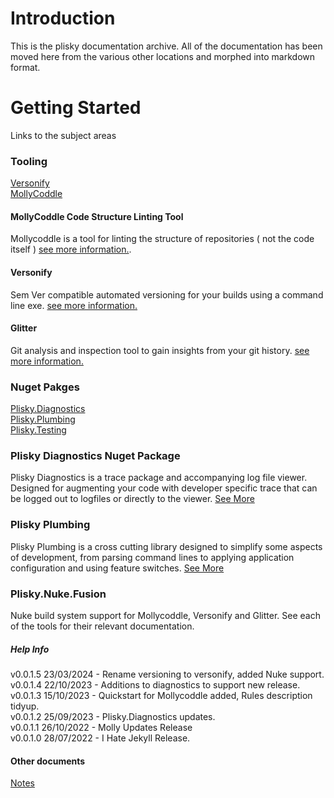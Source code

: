 # Introduction 
This is the plisky documentation archive.  All of the documentation has been moved here from the various other locations and morphed into markdown format.

# Getting Started


Links to the subject areas 
### Tooling
[Versonify](version-index.md)    
[MollyCoddle](molly-index.md)    

#### MollyCoddle Code Structure Linting Tool

Mollycoddle is a tool for linting the structure of repositories ( not the code itself ) [see more information.](molly-index.md).

#### Versonify

Sem Ver compatible automated versioning for your builds using a command line exe.  [see more information.](version-index.md)

#### Glitter

Git analysis and inspection tool to gain insights from your git history.  [see more information.](glitter-index.md)

### Nuget Pakges
[Plisky.Diagnostics](diags-index.md)    
[Plisky.Plumbing](plumb-index.md)    
[Plisky.Testing](test-index.md)    




### Plisky Diagnostics Nuget Package

Plisky Diagnostics is a trace package and accompanying log file viewer.  Designed for augmenting your code with developer specific trace that can be logged out to logfiles or directly to the viewer.  [See More](diags-index.md)    


### Plisky Plumbing

Plisky Plumbing is a cross cutting library designed to simplify some aspects of development, from parsing command lines to applying application configuration and using feature switches.  [See More](plumb-index.md)      




### Plisky.Nuke.Fusion

Nuke build system support for Mollycoddle, Versonify and Glitter.  See each of the tools for their relevant documentation.



##### Help Info
v0.0.1.5 23/03/2024 - Rename versioning to versonify, added Nuke support.     
v0.0.1.4 22/10/2023 - Additions to diagnostics to support new release.    
v0.0.1.3 15/10/2023 - Quickstart for Mollycoddle added, Rules description tidyup.    
v0.0.1.2 25/09/2023 - Plisky.Diagnostics updates.   
v0.0.1.1 26/10/2022 - Molly Updates Release    
v0.0.1.0 28/07/2022 - I Hate Jekyll Release.


#### Other documents
[Notes](notes-.kubernetes.md)